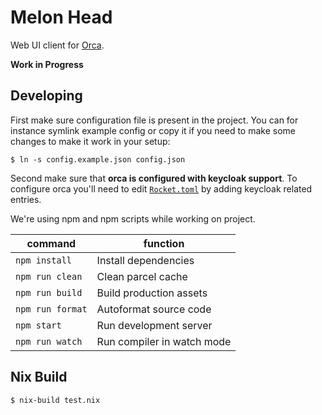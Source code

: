 # Melon Head

Web UI client for [Orca](../orca).

**Work in Progress**

## Developing

First make sure configuration file is present in the project.
You can for instance symlink example config or copy it if you need to make some changes
to make it work in your setup:

```
$ ln -s config.example.json config.json
```

Second make sure that **orca is configured with keycloak support**.
To configure orca you'll need to edit [`Rocket.toml`](../orca/Rocket.example.toml)
by adding keycloak related entries.

We're using npm and npm scripts while working on project.

| command            | function                     |
| ------------------ | ---------------------------- |
| `npm install`      | Install dependencies         |
| `npm run clean`    | Clean parcel cache           |
| `npm run build`    | Build production assets      |
| `npm run format`   | Autoformat source code       |
| `npm start`        | Run development server       |
| `npm run watch`    | Run compiler in watch mode   |


## Nix Build

`$ nix-build test.nix`
